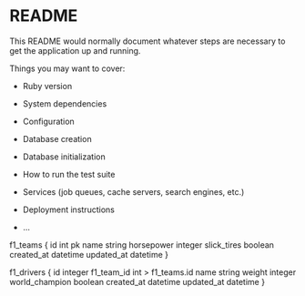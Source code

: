 # README

This README would normally document whatever steps are necessary to get the
application up and running.

Things you may want to cover:

* Ruby version

* System dependencies

* Configuration

* Database creation

* Database initialization

* How to run the test suite

* Services (job queues, cache servers, search engines, etc.)

* Deployment instructions

* ...

f1_teams {
	id int pk
	name string
	horsepower integer
	slick_tires boolean
	created_at datetime
	updated_at datetime
}

f1_drivers {
	id integer
	f1_team_id int > f1_teams.id
	name string
	weight integer
	world_champion boolean
	created_at datetime
	updated_at datetime
}
